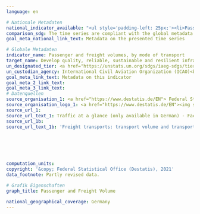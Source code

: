 ```yaml
---
language: en    

# Nationale Metadaten    
national_indicator_available: "<ul style='padding-left: 25px;'><li>Passenger transports</li> <li> Freight transports</li></ul>"    
comparison_sdg: The time series are compliant with the global metadata.    
goal_meta_national_link_text: Metadata on the presented time series    

# Globale Metadaten    
indicator_name: Passenger and freight volumes, by mode of transport    
target_name: Develop quality, reliable, sustainable and resilient infrastructure, including regional and trans-border infrastructure, to support economic development and human well-being, with a focus on affordable and equitable access for all    
un_designated_tier: <a href="https://unstats.un.org/sdgs/iaeg-sdgs/tier-classification/" title="Click here for more information on the UN tier classification."  target="_blank">Tier I</a>    
un_custodian_agency: International Civil Aviation Organization (ICAO)<br>International Transport Forum (ITF)    
goal_meta_link_text: Metadata on this indicator    
goal_meta_2_link_text:     
goal_meta_3_link_text:         
# Datenquellen
source_organisation_1: <a href="https://www.destatis.de/EN"> Federal Statistical Office (Destatis) </a>
source_organisation_logo_1: <a href="https://www.destatis.de/EN"><img src="https://g205sdgs.github.io/sdg-indicators/public/OrgImgEn/destatis.png" alt="Logo destatis" style="height:60px; width:148px"/></a>
source_url_1: 
source_url_text_1: Traffic at a glance (only available in German) - Fachserie 8, Reihe 1.2
source_url_1b: 
source_url_text_1b: 'Freight transports: transport volume and transport performance by mode of transport (only available in German)'





    
computation_units:     
copyright: '&copy; Federal Statistical Office (Destatis), 2021'    
data_footnote: Partly revised data.    

# Grafik Eigenschaften    
graph_title: Passenger and Freight Volume    

national_geographical_coverage: Germany    
---
```


<span></span>